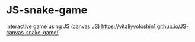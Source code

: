 # JS-snake-game
interactive game using JS (canvas JS)
https://vitaliyvoloshin1.github.io/JS-canvas-snake-game/
